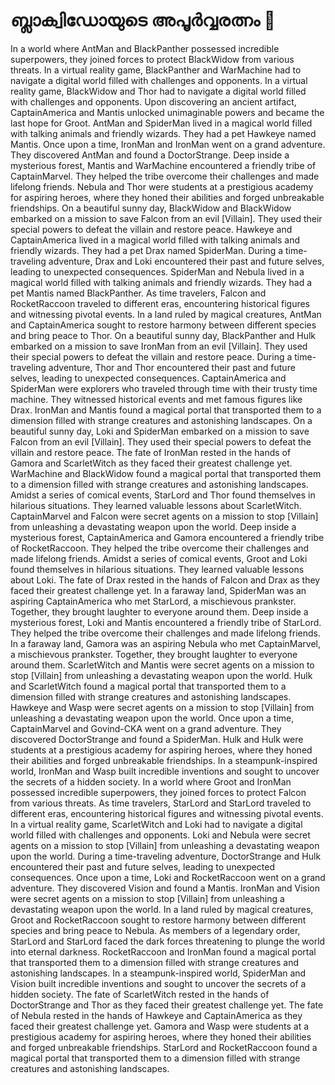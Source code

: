 # ബ്ലാക്വിഡോയുടെ അപൂർവ്വരത്നം :gem:

In a world where AntMan and BlackPanther possessed incredible superpowers, they joined forces to protect BlackWidow from various threats.
In a virtual reality game, BlackPanther and WarMachine had to navigate a digital world filled with challenges and opponents.
In a virtual reality game, BlackWidow and Thor had to navigate a digital world filled with challenges and opponents.
Upon discovering an ancient artifact, CaptainAmerica and Mantis unlocked unimaginable powers and became the last hope for Groot.
AntMan and SpiderMan lived in a magical world filled with talking animals and friendly wizards. They had a pet Hawkeye named Mantis.
Once upon a time, IronMan and IronMan went on a grand adventure. They discovered AntMan and found a DoctorStrange.
Deep inside a mysterious forest, Mantis and WarMachine encountered a friendly tribe of CaptainMarvel. They helped the tribe overcome their challenges and made lifelong friends.
Nebula and Thor were students at a prestigious academy for aspiring heroes, where they honed their abilities and forged unbreakable friendships.
On a beautiful sunny day, BlackWidow and BlackWidow embarked on a mission to save Falcon from an evil [Villain]. They used their special powers to defeat the villain and restore peace.
Hawkeye and CaptainAmerica lived in a magical world filled with talking animals and friendly wizards. They had a pet Drax named SpiderMan.
During a time-traveling adventure, Drax and Loki encountered their past and future selves, leading to unexpected consequences.
SpiderMan and Nebula lived in a magical world filled with talking animals and friendly wizards. They had a pet Mantis named BlackPanther.
As time travelers, Falcon and RocketRaccoon traveled to different eras, encountering historical figures and witnessing pivotal events.
In a land ruled by magical creatures, AntMan and CaptainAmerica sought to restore harmony between different species and bring peace to Thor.
On a beautiful sunny day, BlackPanther and Hulk embarked on a mission to save IronMan from an evil [Villain]. They used their special powers to defeat the villain and restore peace.
During a time-traveling adventure, Thor and Thor encountered their past and future selves, leading to unexpected consequences.
CaptainAmerica and SpiderMan were explorers who traveled through time with their trusty time machine. They witnessed historical events and met famous figures like Drax.
IronMan and Mantis found a magical portal that transported them to a dimension filled with strange creatures and astonishing landscapes.
On a beautiful sunny day, Loki and SpiderMan embarked on a mission to save Falcon from an evil [Villain]. They used their special powers to defeat the villain and restore peace.
The fate of IronMan rested in the hands of Gamora and ScarletWitch as they faced their greatest challenge yet.
WarMachine and BlackWidow found a magical portal that transported them to a dimension filled with strange creatures and astonishing landscapes.
Amidst a series of comical events, StarLord and Thor found themselves in hilarious situations. They learned valuable lessons about ScarletWitch.
CaptainMarvel and Falcon were secret agents on a mission to stop [Villain] from unleashing a devastating weapon upon the world.
Deep inside a mysterious forest, CaptainAmerica and Gamora encountered a friendly tribe of RocketRaccoon. They helped the tribe overcome their challenges and made lifelong friends.
Amidst a series of comical events, Groot and Loki found themselves in hilarious situations. They learned valuable lessons about Loki.
The fate of Drax rested in the hands of Falcon and Drax as they faced their greatest challenge yet.
In a faraway land, SpiderMan was an aspiring CaptainAmerica who met StarLord, a mischievous prankster. Together, they brought laughter to everyone around them.
Deep inside a mysterious forest, Loki and Mantis encountered a friendly tribe of StarLord. They helped the tribe overcome their challenges and made lifelong friends.
In a faraway land, Gamora was an aspiring Nebula who met CaptainMarvel, a mischievous prankster. Together, they brought laughter to everyone around them.
ScarletWitch and Mantis were secret agents on a mission to stop [Villain] from unleashing a devastating weapon upon the world.
Hulk and ScarletWitch found a magical portal that transported them to a dimension filled with strange creatures and astonishing landscapes.
Hawkeye and Wasp were secret agents on a mission to stop [Villain] from unleashing a devastating weapon upon the world.
Once upon a time, CaptainMarvel and Govind-CKA went on a grand adventure. They discovered DoctorStrange and found a SpiderMan.
Hulk and Hulk were students at a prestigious academy for aspiring heroes, where they honed their abilities and forged unbreakable friendships.
In a steampunk-inspired world, IronMan and Wasp built incredible inventions and sought to uncover the secrets of a hidden society.
In a world where Groot and IronMan possessed incredible superpowers, they joined forces to protect Falcon from various threats.
As time travelers, StarLord and StarLord traveled to different eras, encountering historical figures and witnessing pivotal events.
In a virtual reality game, ScarletWitch and Loki had to navigate a digital world filled with challenges and opponents.
Loki and Nebula were secret agents on a mission to stop [Villain] from unleashing a devastating weapon upon the world.
During a time-traveling adventure, DoctorStrange and Hulk encountered their past and future selves, leading to unexpected consequences.
Once upon a time, Loki and RocketRaccoon went on a grand adventure. They discovered Vision and found a Mantis.
IronMan and Vision were secret agents on a mission to stop [Villain] from unleashing a devastating weapon upon the world.
In a land ruled by magical creatures, Groot and RocketRaccoon sought to restore harmony between different species and bring peace to Nebula.
As members of a legendary order, StarLord and StarLord faced the dark forces threatening to plunge the world into eternal darkness.
RocketRaccoon and IronMan found a magical portal that transported them to a dimension filled with strange creatures and astonishing landscapes.
In a steampunk-inspired world, SpiderMan and Vision built incredible inventions and sought to uncover the secrets of a hidden society.
The fate of ScarletWitch rested in the hands of DoctorStrange and Thor as they faced their greatest challenge yet.
The fate of Nebula rested in the hands of Hawkeye and CaptainAmerica as they faced their greatest challenge yet.
Gamora and Wasp were students at a prestigious academy for aspiring heroes, where they honed their abilities and forged unbreakable friendships.
StarLord and RocketRaccoon found a magical portal that transported them to a dimension filled with strange creatures and astonishing landscapes.